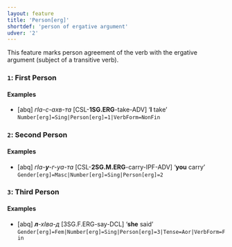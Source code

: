 ```yaml
---
layout: feature
title: 'Person[erg]'
shortdef: 'person of ergative argument'
udver: '2'
---
```


This feature marks person agreement of the verb with the ergative argument (subject of a transitive verb).

### <a name="1">`1`</a>: First Person

#### Examples

* [abq] _гIа-с-ахв-та_ [CSL-<b>1SG.ERG</b>-take-ADV] ‘<b>I</b> take’ `Number[erg]=Sing|Person[erg]=1|VerbForm=NonFin`

### <a name="2">`2`</a>: Second Person

#### Examples

* [abq] _гIа-<b>у</b>-г-уа-та_ [CSL-<b>2SG.M.ERG</b>-carry-IPF-ADV] ‘<b>you</b> carry’ `Gender[erg]=Masc|Number[erg]=Sing|Person[erg]=2`

### <a name="3">`3`</a>: Third Person

#### Examples

* [abq] _<b>л</b>-хIва-д_ [3SG.F.ERG-say-DCL] ‘<b>she</b> said’ `Gender[erg]=Fem|Number[erg]=Sing|Person[erg]=3|Tense=Aor|VerbForm=Fin`
<!-- Interlanguage links updated Po lis 14 15:34:53 CET 2022 -->
